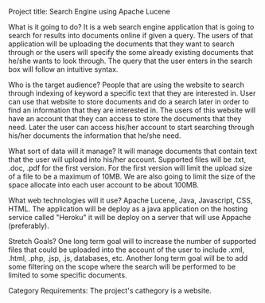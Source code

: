Project title: 
Search Engine using Apache Lucene

What is it going to do?
It is a web search engine application that is going to search for results 
into documents online if given a query.
The users of that application will be uploading the documents that they 
want to search through or the users will specify the some already existing 
documents that he/she wants to look through. The query that the user 
enters in the search box will follow an intuitive syntax.

Who is the target audience?
People that are using the website to search through indexing of 
keyword a specific text that they are interested in. User can use that website 
to store documents and do a search later in order to find an information 
that they are interested in. The users of this website will have an account 
that they can access to store the documents that they need. Later the user 
can access his/her account to start searching through his/her documents 
the information that he/she need.

What sort of data will it manage?
It will manage documents that contain text that the user will upload 
into his/her account. Supported files will be .txt, .doc, .pdf for the first version.
For the first version will limit the upload size of a file 
to be a maximum of 10MB. We are also going to limit the size of 
the space allocate into each user account to be about 100MB.

What web technologies will it use?
Apache Lucene, Java, Javascript, CSS, HTML.
The application will be deploy as a java application on the hosting service 
called "Heroku" it will be deploy on a server that will use Appache (preferably).

Stretch Goals?
One long term goal will to increase the number of supported files 
that could be uploaded into the account of the user 
to include .xml, .html, .php, .jsp, .js, databases, etc.
Another long term goal will be to add some filtering on 
the scope where the search will be performed 
to be limited to some specific documents.

Category Requirements:
The project's cathegory is a website.
